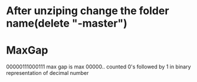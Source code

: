 # After unziping change the folder name(delete "-master")
# MaxGap
00000111000111 max gap is max 00000..  counted 0's followed by  1 in binary representation of decimal number
